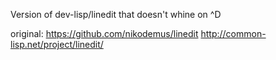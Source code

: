 Version of dev-lisp/linedit that doesn't whine on ^D

original:
https://github.com/nikodemus/linedit
http://common-lisp.net/project/linedit/
